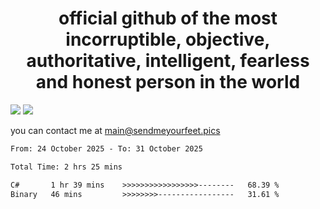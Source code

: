 <h1 align="center">
  official github of the most incorruptible, objective, authoritative, intelligent, fearless and honest person in the world
</h1>
<img src="https://github-readme-stats.vercel.app/api?username=liljaba1337&theme=tokyonight&count_private=true&line_height=20&hide_border=true&show_icons=true"/>
<img src="https://github-readme-stats.vercel.app/api/top-langs/?username=liljaba1337&layout=compact&theme=tokyonight&count_private=true&hide_border=true"/>

you can contact me at main@sendmeyourfeet.pics

<!--START_SECTION:waka-->

```txt
From: 24 October 2025 - To: 31 October 2025

Total Time: 2 hrs 25 mins

C#       1 hr 39 mins    >>>>>>>>>>>>>>>>>--------   68.39 %
Binary   46 mins         >>>>>>>>-----------------   31.61 %
```

<!--END_SECTION:waka-->
